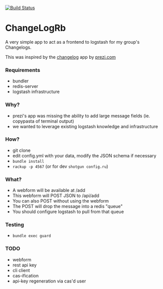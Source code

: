 [![Build Status](https://travis-ci.org/fishnix/changelogrb.svg?branch=master)](https://travis-ci.org/fishnix/changelogrb)
# ChangeLogRb  
  
A very simple app to act as a frontend to logstash for my group's Changelogs.

This was inspired by the [changelog](https://github.com/prezi/changelog) app by [prezi.com](http://prezi.com)

### Requirements
  
- bundler 
- redis-server 
- logstash infrastructure

### Why?
  
  - prezi's app was missing the ability to add large message fields (ie. copypasta of terminal output)
  - we wanted to leverage existing logstash knowledge and infrastructure
  
### How?  

- git clone
- edit config.yml with your data, modify the JSON schema if necessary
- `bundle install`
- `rackup -p 4567` (or for dev `shotgun config.ru`)
 
### What?

 - A webform will be available at /add
 - This webform will POST JSON to /api/add
 - You can also POST without using the webform
 - The POST will drop the message into a redis "queue"
 - You should configure logstash to pull from that queue
 
### Testing

 - `bundle exec guard`
 
### TODO
 - webform
 - rest api key
 - cli client
 - cas-ification
 - api-key regeneration via cas'd user
